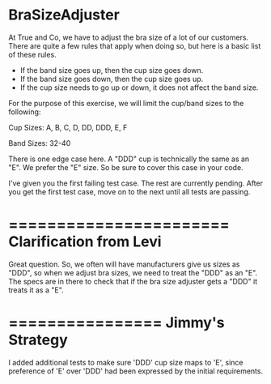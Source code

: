 BraSizeAdjuster
===============

At True and Co, we have to adjust the bra size of a lot of our customers. There are quite a few rules that apply when
doing so, but here is a basic list of these rules.

* If the band size goes up, then the cup size goes down.
* If the band size goes down, then the cup size goes up.
* If the cup size needs to go up or down, it does not affect the band size.

For the purpose of this exercise, we will limit the cup/band sizes to the following:

Cup Sizes:
A, B, C, D, DD, DDD, E, F

Band Sizes:
32-40

There is one edge case here. A "DDD" cup is technically the same as an "E". We prefer the "E" size. So be sure to cover
this case in your code.

I've given you the first failing test case. The rest are currently pending. After you get the first test case, move on
to the next until all tests are passing.

=======================
Clarification from Levi
=======================

Great question. So, we often will have manufacturers give us sizes as "DDD", so when we adjust bra sizes, we need to
treat the "DDD" as an "E". The specs are in there to check that if the bra size adjuster gets a "DDD" it treats it as
a "E".

================
Jimmy's Strategy
================

I added additional tests to make sure 'DDD' cup size maps to 'E', since preference of 'E' over 'DDD' had been expressed
by the initial requirements.

